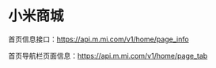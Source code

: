 # 小米商城

首页信息接口：https://api.m.mi.com/v1/home/page_info

首页导航栏页面信息：https://api.m.mi.com/v1/home/page_tab